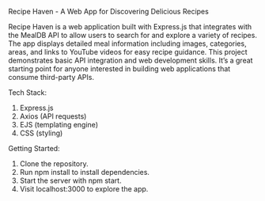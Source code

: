 Recipe Haven - A Web App for Discovering Delicious Recipes

Recipe Haven is a web application built with Express.js that integrates with the MealDB API to allow users to search for and explore a variety of recipes. The app displays detailed meal information including images, categories, areas, and links to YouTube videos for easy recipe guidance. This project demonstrates basic API integration and web development skills. It’s a great starting point for anyone interested in building web applications that consume third-party APIs.

Tech Stack:

1. Express.js
2. Axios (API requests)
3. EJS (templating engine)
4. CSS (styling)

Getting Started:

1. Clone the repository.
2. Run npm install to install dependencies.
3. Start the server with npm start.
4. Visit localhost:3000 to explore the app.
